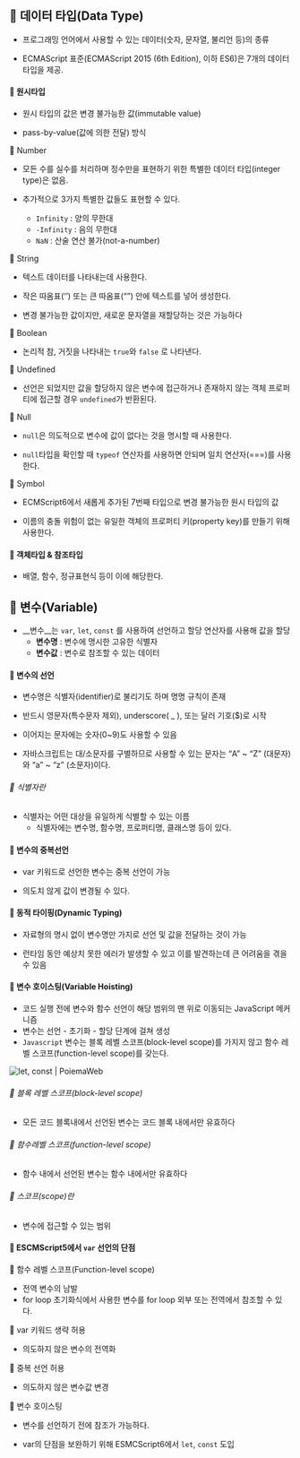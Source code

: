 ## 📕 데이터 타입(Data Type)

- 프로그래밍 언어에서 사용할 수 있는 데이터(숫자, 문자열, 불리언 등)의 종류

- ECMAScript 표준(ECMAScript 2015 (6th Edition), 이하 ES6)은 7개의 데이터 타입을 제공.



#### 📒 원시타입

- 원시 타입의 값은 변경 불가능한 값(immutable value)

- pass-by-value(값에 의한 전달) 방식

📃 Number

- 모든 수를 실수를 처리하며 정수만을 표현하기 위한 특별한 데이터 타입(integer type)은 없음.

- 추가적으로 3가지 특별한 값들도 표현할 수 있다.
  - `Infinity` : 양의 무한대
  - `-Infinity` : 음의 무한대
  - `NaN` : 산술 연산 불가(not-a-number)

📃 String

- 텍스트 데이터를 나타내는데 사용한다.

- 작은 따옴표(‘’) 또는 큰 따옴표(“”) 안에 텍스트를 넣어 생성한다.

- 변경 불가능한 값이지만, 새로운 문자열을 재할당하는 것은 가능하다 

📃 Boolean

- 논리적 참, 거짓을 나타내는 `true`와 `false` 로 나타낸다.

📃 Undefined

- 선언은 되었지만 값을 할당하지 않은 변수에 접근하거나 존재하지 않는 객체 프로퍼티에 접근할 경우  `undefined`가 반환된다.

📃 Null

- `null`은 의도적으로 변수에 값이 없다는 것을 명시할 때 사용한다.

- `null`타입을 확인할 때  `typeof` 연산자를 사용하면 안되며 일치 연산자(===)를 사용한다.

📃 Symbol

-  ECMScript6에서 새롭게 추가된 7번째 타입으로 변경 불가능한 원시 타입의 값

- 이름의 충돌 위험이 없는 유일한 객체의 프로퍼티 키(property key)를 만들기 위해 사용한다.



#### 📒 객체타입 & 참조타입

- 배열, 함수, 정규표현식 등이 이에 해당한다.



## 📕 변수(Variable)

- __변수__는 `var`, `let`, `const` 를 사용하여 선언하고 할당 연산자를 사용해 값을 할당
  - __변수명__ : 변수에 명시한 고유한 식별자
  - __변수값__ : 변수로 참조할 수 있는 데이터

#### 📒 변수의 선언

- 변수명은 식별자(identifier)로 불리기도 하며 명명 규칙이 존재

- 반드시 영문자(특수문자 제외), underscore( _ ), 또는 달러 기호($)로 시작 
- 이어지는 문자에는 숫자(0~9)도 사용할 수 있음

- 자바스크립트는 대/소문자를 구별하므로 사용할 수 있는 문자는 “A” ~ “Z” (대문자)와 “a” ~ “z” (소문자)이다.

######  📗 식별자란

- 식별자는 어떤 대상을 유일하게 식별할 수 있는 이름
  - 식별자에는 변수명, 함수명, 프로퍼티명, 클래스명 등이 있다.



#### 📒 변수의 중복선언

- var 키워드로 선언한 변수는 중복 선언이 가능

- 의도치 않게 값이 변경될 수 있다.



#### 📒 동적 타이핑(Dynamic Typing)

- 자료형의 명시 없이 변수명만 가지로 선언 및 값을 전달하는 것이 가능

- 런타임 동안 예상치 못한 에러가 발생할 수 있고 이를 발견하는데 큰 어려움을 겪을 수 있음



#### 📒 변수 호이스팅(Variable Hoisting)

- 코드 실행 전에 변수와 함수 선언이 해당 범위의 맨 위로 이동되는 JavaScript 메커니즘
- 변수는 선언 - 초기화 - 할당 단계에 걸쳐 생성
- `Javascript` 변수는 블록 레벨 스코프(block-level scope)를 가지지 않고 함수 레벨 스코프(function-level scope)를 갖는다. 

![let, const | PoiemaWeb](https://poiemaweb.com/img/var-lifecycle.png)



###### 📗 블록 레벨 스코프(block-level scope)

- 모든 코드 블록내에서 선언된 변수는 코드 블록 내에서만 유효하다



###### 📗 함수레벨 스코프(function-level scope)

- 함수 내에서 선언된 변수는 함수 내에서만 유효하다



###### 📗 스코프(scope)란

- 변수에 접근할 수 있는 범위



#### 📒 ESCMScript5에서 `var` 선언의 단점

📗 함수 레벨 스코프(Function-level scope)
- 전역 변수의 남발
- for loop 초기화식에서 사용한 변수를 for loop 외부 또는 전역에서 참조할 수 있다.

📃 var 키워드 생략 허용
- 의도하지 않은 변수의 전역화

📃 중복 선언 허용
- 의도하지 않은 변수값 변경

📃 변수 호이스팅
- 변수를 선언하기 전에 참조가 가능하다.

- var의 단점을 보완하기 위해 ESMCScript6에서 `let`, `const`  도입